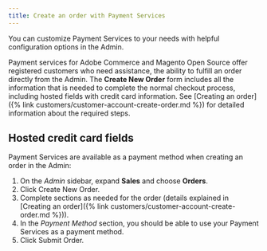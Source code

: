 ```yaml
---
title: Create an order with Payment Services
---
```


You can customize Payment Services to your needs with helpful configuration options in the Admin.

Payment services for Adobe Commerce and Magento Open Source offer registered customers who need assistance, the ability to fulfill an order directly from the Admin. The **Create New Order** form includes all the information that is needed to complete the normal checkout process, including hosted fields with credit card information. See [Creating an order]({% link customers/customer-account-create-order.md %}) for detailed information about the required steps.

## Hosted credit card fields

Payment Services are available as a payment method when creating an order in the Admin:

1. On the _Admin_ sidebar, expand **Sales** and choose **Orders**.
1. Click <span class="btn">Create New Order</span>.
1. Complete sections as needed for the order (details explained in [Creating an order]({% link customers/customer-account-create-order.md %})).
1. In the _Payment Method_ section, you should be able to use your Payment Services as a payment method.
1. Click <span class="btn">Submit Order</span>.
